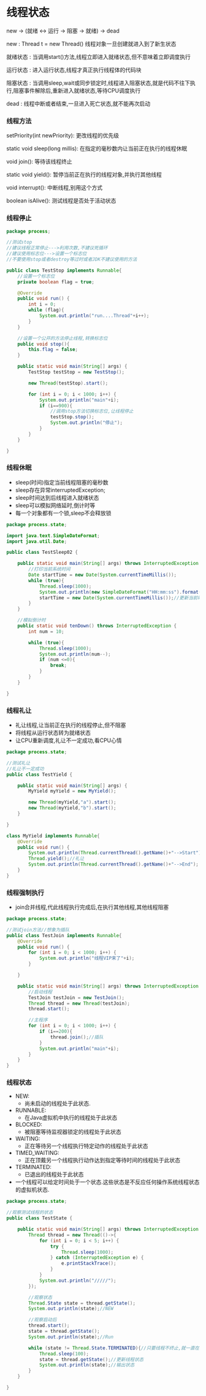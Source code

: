 # 线程状态

new -> (就绪 <-> 运行 -> 阻塞 -> 就绪) -> dead

new : Thread t = new Thread() 线程对象一旦创建就进入到了新生状态

就绪状态 : 当调用start()方法,线程立即进入就绪状态,但不意味着立即调度执行

运行状态 : 进入运行状态,线程才真正执行线程体的代码块

阻塞状态 : 当调用sleep,wait或同步锁定时,线程进入阻塞状态,就是代码不往下执行,阻塞事件解除后,重新进入就绪状态,等待CPU调度执行

dead : 线程中断或者结束,一旦进入死亡状态,就不能再次启动



### 线程方法

setPriority(int newPriority):	更改线程的优先级

static void sleep(long millis):	在指定的毫秒数内让当前正在执行的线程休眠

void join():	等待该线程终止

static void yield():	暂停当前正在执行的线程对象,并执行其他线程

void interrupt():	中断线程,别用这个方式

boolean isAlive():	测试线程是否处于活动状态

### 线程停止

```java
package process;

//测试stop
//建议线程正常停止--->利用次数,不建议死循环
//建议使用标志位--->设置一个标志位
//不要使用stop或者destroy等过时或者JDK不建议使用的方法

public class TestStop implements Runnable{
    //设置一个标志位
    private boolean flag = true;

    @Override
    public void run() {
        int i = 0;
        while (flag){
            System.out.println("run....Thread"+i++);
        }
    }

    //设置一个公开的方法停止线程,转换标志位
    public void stop(){
        this.flag = false;
    }

    public static void main(String[] args) {
        TestStop testStop = new TestStop();

        new Thread(testStop).start();

        for (int i = 0; i < 1000; i++) {
            System.out.println("main"+i);
            if (i==900){
                //调用stop方法切换标志位,让线程停止
                testStop.stop();
                System.out.println("停止");
            }
        }
    }

}
```

### 线程休眠

- sleep(时间)指定当前线程阻塞的毫秒数
- sleep存在异常interruptedException;
- sleep时间达到后线程进入就绪状态
- sleep可以模拟网络延时,倒计时等
- 每一个对象都有一个锁,sleep不会释放锁

```java
package process.state;

import java.text.SimpleDateFormat;
import java.util.Date;

public class TestSleep02 {

    public static void main(String[] args) throws InterruptedException {
        //打印当前系统时间
        Date startTime = new Date(System.currentTimeMillis());
        while (true){
            Thread.sleep(1000);
            System.out.println(new SimpleDateFormat("HH:mm:ss").format(startTime));
            startTime = new Date(System.currentTimeMillis());//更新当前时间
        }
    }

    //模拟倒计时
    public static void tenDown() throws InterruptedException {
        int num = 10;

        while (true){
            Thread.sleep(1000);
            System.out.println(num--);
            if (num <=0){
                break;
            }
        }
    }

}
```

### 线程礼让

- 礼让线程,让当前正在执行的线程停止,但不阻塞
- 将线程从运行状态转为就绪状态
- 让CPU重新调度,礼让不一定成功,看CPU心情

```java
package process.state;

//测试礼让
//礼让不一定成功
public class TestYield {

    public static void main(String[] args) {
        MyYield myYield = new MyYield();

        new Thread(myYield,"a").start();
        new Thread(myYield,"b").start();
    }

}

class MyYield implements Runnable{
    @Override
    public void run() {
        System.out.println(Thread.currentThread().getName()+"-->Start");
        Thread.yield();//礼让
        System.out.println(Thread.currentThread().getName()+"-->End");
    }
}
```

### 线程强制执行

- join合并线程,代此线程执行完成后,在执行其他线程,其他线程阻塞

```java
package process.state;

//测试join方法//想象为插队
public class TestJoin implements Runnable{
    @Override
    public void run() {
        for (int i = 0; i < 1000; i++) {
            System.out.println("线程VIP来了"+i);
        }

    }

    public static void main(String[] args) throws InterruptedException {
        //启动线程
        TestJoin testJoin = new TestJoin();
        Thread thread = new Thread(testJoin);
        thread.start();

        //主程序
        for (int i = 0; i < 1000; i++) {
            if (i==200){
                thread.join();//插队
            }
            System.out.println("main"+i);
        }
    }
}
```

### 线程状态

- NEW:
  - 尚未启动的线程处于此状态.
- RUNNABLE:
  - 在Java虚拟机中执行的线程处于此状态
- BLOCKED:
  - 被阻塞等待监视器锁定的线程处于此状态
- WAITING:
  - 正在等待另一个线程执行特定动作的线程处于此状态
- TIMED_WAITING:
  - 正在顶戴另一个线程执行动作达到指定等待时间的线程处于此状态
- TERMINATED:
  - 已退出的线程处于此状态
- 一个线程可以给定时间处于一个状态.这些状态是不反应任何操作系统线程状态的虚拟机状态.

```java
package process.state;

//观察测试线程的状态
public class TestState {

    public static void main(String[] args) throws InterruptedException {
        Thread thread = new Thread(()->{
            for (int i = 0; i < 5; i++) {
                try {
                    Thread.sleep(1000);
                } catch (InterruptedException e) {
                    e.printStackTrace();
                }
            }
            System.out.println("/////");
        });

        //观察状态
        Thread.State state = thread.getState();
        System.out.println(state);//NEW

        //观察启动后
        thread.start();
        state = thread.getState();
        System.out.println(state);//Run

        while (state != Thread.State.TERMINATED){//只要线程不终止,就一直在输出状态
            Thread.sleep(100);
            state = thread.getState();//更新线程状态
            System.out.println(state);//输出状态
        }
    }

}
```

